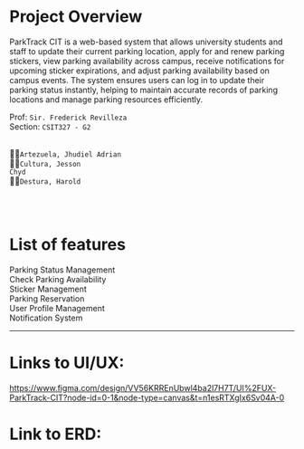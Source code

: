 # Project Overview
ParkTrack CIT is a web-based system that allows university students and staff to update their current parking location, apply for and renew parking stickers, view parking availability across campus, receive notifications for upcoming sticker expirations, and adjust parking availability based on campus events. The system ensures users can log in to update their parking status instantly, helping to maintain accurate records of parking locations and manage parking resources efficiently.

Prof: <code>Sir. Frederick Revilleza</code> <br>
Section: <code>CSIT327 - G2</code> <br> <br>

👨‍💼<code>Artezuela, Jhudiel Adrian</code><br>
👨‍💼<code>Cultura, Jesson Chyd</code><br>
👨‍💼<code>Destura, Harold</code>

<br> <br>



# List of features

Parking Status Management <br>
Check Parking Availability <br>
Sticker Management <br>
Parking Reservation <br>
User Profile Management <br>
Notification System 


---

# Links to UI/UX:
https://www.figma.com/design/VV56KRREnUbwl4ba2l7H7T/UI%2FUX-ParkTrack-CIT?node-id=0-1&node-type=canvas&t=n1esRTXgIx6Sv04A-0

# Link to ERD:



